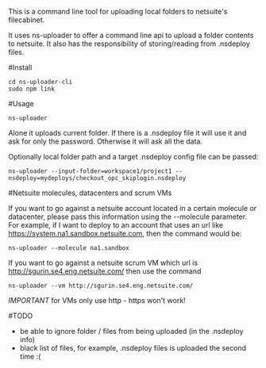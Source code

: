 This is a command line tool for uploading local folders to netsuite's filecabinet. 

It uses ns-uploader to offer a command line api to upload a folder contents to netsuite. It also has the responsibility of storing/reading from .nsdeploy files. 

#Install

    cd ns-uploader-cli
    sudo npm link

#Usage

    ns-uploader

Alone it uploads current folder. If there is a .nsdeploy file it will use it and ask for only the password. Otherwise it will ask all the data. 

Optionally local folder path and a target .nsdeploy config file can be passed:

    ns-uploader --input-folder=workspace1/project1 --nsdeploy=mydeploys/checkout_opc_skiplogin.nsdeploy

#Netsuite molecules, datacenters and scrum VMs

If you want to go against a netsuite account located in a certain molecule or datacenter, please pass this information using the --molecule parameter. For example, if I want to deploy to an account that uses an url like https://system.na1.sandbox.netsuite.com, then the command would be:

	ns-uploader --molecule na1.sandbox

If you want to go against a netsuite scrum VM which url is http://sgurin.se4.eng.netsuite.com/ then use the command 

	ns-uploader --vm http://sgurin.se4.eng.netsuite.com/

*IMPORTANT* for VMs only use http - https won't work!

#TODO

 * be able to ignore folder / files from being uploaded (in the .nsdeploy info)
 * black list of files, for example, .nsdeploy files is uploaded the second time :(